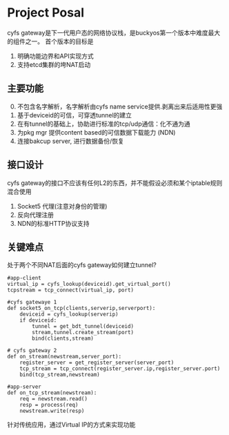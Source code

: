 # Project Posal
cyfs gateway是下一代用户态的网络协议栈，是buckyos第一个版本中难度最大的组件之一。
首个版本的目标是
1. 明确功能边界和API实现方式
2. 支持etcd集群的垮NAT启动




## 主要功能
0. 不包含名字解析，名字解析由cyfs name service提供.剥离出来后适用性更强
1. 基于deviceid的可信，可穿透tunnel的建立
2. 在有tunnel的基础上，协助进行标准的tcp/udp通信：化不通为通
3. 为pkg mgr 提供content based的可信数据下载能力 (NDN)
4. 连接bakcup server, 进行数据备份/恢复

## 接口设计
cyfs gateway的接口不应该有任何L2的东西，并不能假设必须和某个iptable规则混合使用
1. Socket5 代理(注意对身份的管理)
2. 反向代理注册
3. NDN的标准HTTP协议支持



## 关键难点

处于两个不同NAT后面的cyfs gateway如何建立tunnel?
```
#app-client
virtual_ip = cyfs_lookup(deviceid).get_virtual_port()
tcpstream = tcp_connect(virtual_ip, port)

#cyfs gatewaye 1
def socket5_on_tcp(clients,serverip,serverport):
    deviceid = cyfs_lookup(serverip)
    if deviceid:
        tunnel = get_bdt_tunnel(deviceid)
        stream,tunnel.create_stream(port)
        bind(clients,stream)

# cyfs gateway 2
def on_stream(newstream,server_port):
    register_server = get_register_server(server_port)
    tcp_stream = tcp_connect(register_server.ip,register_server.port)
    bind(tcp_stream,newstream)

#app-server
def on_tcp_stream(newstream):
    req = newstream.read()
    resp = process(req)
    newstream.write(resp)

```

针对传统应用，通过Virtual IP的方式来实现功能